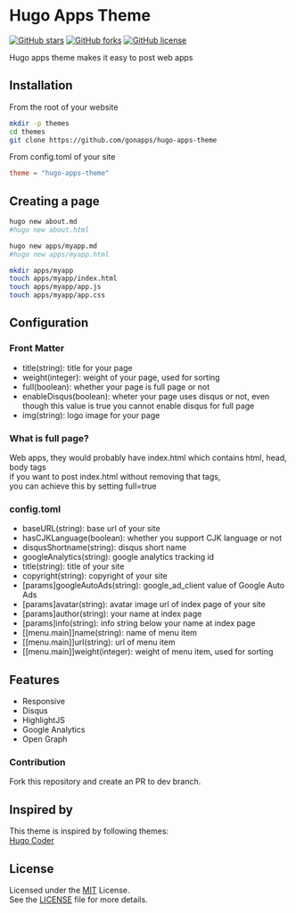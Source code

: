 # Hugo Apps Theme
[![GitHub stars](https://img.shields.io/github/stars/gonapps/hugo-apps-theme.svg?style=flat-square)](https://github.com/gonapps/hugo-apps-theme/stargazers)
[![GitHub forks](https://img.shields.io/github/forks/gonapps/hugo-apps-theme.svg?style=flat-square)](https://github.com/gonapps/hugo-apps-theme/fork)
[![GitHub license](https://img.shields.io/badge/license-MIT-blue.svg?style=flat-square)](https://raw.githubusercontent.com/gonapps/hugo-apps-theme/master/LICENSE.md)

Hugo apps theme makes it easy to post web apps

## Installation
From the root of your website
```bash
mkdir -p themes
cd themes
git clone https://github.com/gonapps/hugo-apps-theme
```
From config.toml of your site
```toml
theme = "hugo-apps-theme"
```

## Creating a page
```bash
hugo new about.md
#hugo new about.html
```
```bash
hugo new apps/myapp.md
#hugo new apps/myapp.html
```
```bash
mkdir apps/myapp
touch apps/myapp/index.html
touch apps/myapp/app.js
touch apps/myapp/app.css
```

## Configuration

### Front Matter
- title(string): title for your page
- weight(integer): weight of your page, used for sorting
- full(boolean): whether your page is full page or not
- enableDisqus(boolean): wheter your page uses disqus or not, even though this value is true you cannot enable disqus for full page
- img(string): logo image for your page

### What is full page?
Web apps, they would probably have index.html which contains html, head, body tags<br/>
if you want to post index.html without removing that tags,<br/>
you can achieve this by setting full=true

### config.toml
- baseURL(string): base url of your site
- hasCJKLanguage(boolean): whether you support CJK language or not
- disqusShortname(string): disqus short name
- googleAnalytics(string): google analytics tracking id
- title(string): title of your site
- copyright(string): copyright of your site
- [params]googleAutoAds(string): google_ad_client value of Google Auto Ads
- [params]avatar(string): avatar image url of index page of your site
- [params]author(string): your name at index page
- [params]info(string): info string below your name at index page
- [[menu.main]]name(string): name of menu item
- [[menu.main]]url(string): url of menu item
- [[menu.main]]weight(integer): weight of menu item, used for sorting

## Features
* Responsive
* Disqus
* HighlightJS
* Google Analytics
* Open Graph

### Contribution
Fork this repository and create an PR to dev branch.

## Inspired by
This theme is inspired by following themes:<br/>
[Hugo Coder](https://github.com/luizdepra/hugo-coder)

## License
Licensed under the [MIT](https://opensource.org/licenses/MIT) License.<br/>
See the [LICENSE](https://raw.githubusercontent.com/gonapps/hugo-apps-theme/master/LICENSE.md) file for more details.
